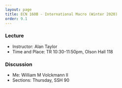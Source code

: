 ```yaml
---
layout: page
title: ECN 160B - International Macro (Winter 2020)
order: 9.1
---
```


### Lecture
* Instructor: Alan Taylor
* Time and Place: TR 10:30-11:50pm, Olson Hall 118


### Discussion
* Me: William M Volckmann II
* Sections: Thursday, SSH 90
